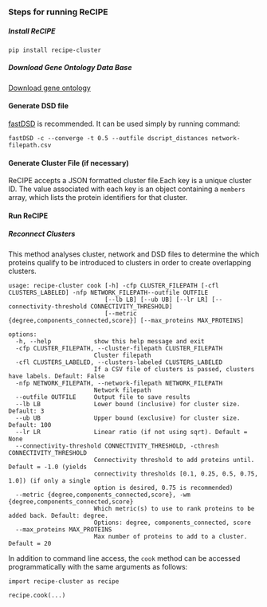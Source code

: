 ### Steps for running ReCIPE

##### Install ReCIPE

`pip install recipe-cluster`

##### Download Gene Ontology Data Base

[Download gene ontology](https://geneontology.org/docs/download-ontology/)

#### Generate DSD file

[fastDSD](https://github.com/samsledje/fastDSD) is recommended. It can be used simply by running command:

`fastDSD -c --converge -t 0.5 --outfile dscript_distances network-filepath.csv`

#### Generate Cluster File (if necessary)

ReCIPE accepts a JSON formatted cluster file.Each key is a unique cluster ID. The value associated with each key is an object containing a `members` array, which lists the protein identifiers for that cluster.
  

#### Run ReCIPE

##### Reconnect Clusters

This method analyses cluster, network and DSD files to determine the which proteins qualify to be introduced to clusters in order to create overlapping clusters.

```
usage: recipe-cluster cook [-h] -cfp CLUSTER_FILEPATH [-cfl CLUSTERS_LABELED] -nfp NETWORK_FILEPATH--outfile OUTFILE
                           [--lb LB] [--ub UB] [--lr LR] [--connectivity-threshold CONNECTIVITY_THRESHOLD]
                           [--metric {degree,components_connected,score}] [--max_proteins MAX_PROTEINS]

options:
  -h, --help            show this help message and exit
  -cfp CLUSTER_FILEPATH, --cluster-filepath CLUSTER_FILEPATH
                        Cluster filepath
  -cfl CLUSTERS_LABELED, --clusters-labeled CLUSTERS_LABELED
                        If a CSV file of clusters is passed, clusters have labels. Default: False
  -nfp NETWORK_FILEPATH, --network-filepath NETWORK_FILEPATH
                        Network filepath
  --outfile OUTFILE     Output file to save results
  --lb LB               Lower bound (inclusive) for cluster size. Default: 3
  --ub UB               Upper bound (exclusive) for cluster size. Default: 100
  --lr LR               Linear ratio (if not using sqrt). Default = None
  --connectivity-threshold CONNECTIVITY_THRESHOLD, -cthresh CONNECTIVITY_THRESHOLD
                        Connectivity threshold to add proteins until. Default = -1.0 (yields
                        connectivity thresholds [0.1, 0.25, 0.5, 0.75, 1.0]) (if only a single
                        option is desired, 0.75 is recommended)
  --metric {degree,components_connected,score}, -wm {degree,components_connected,score}
                        Which metric(s) to use to rank proteins to be added back. Default: degree.
                        Options: degree, components_connected, score
  --max_proteins MAX_PROTEINS
                        Max number of proteins to add to a cluster. Default = 20
```

In addition to command line access, the `cook` method can be accessed programmatically with the same arguments as follows:
```
import recipe-cluster as recipe

recipe.cook(...)
```
